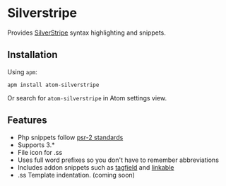 # Silverstripe

Provides [SilverStripe](http://www.silverstripe.org/) syntax highlighting and snippets.

## Installation

Using `apm`:

```
apm install atom-silverstripe
```

Or search for `atom-silverstripe` in Atom settings view.

## Features

- Php snippets follow [psr-2 standards](http://www.php-fig.org/psr/psr-2/)
- Supports 3.*
- File icon for .ss
- Uses full word prefixes so you don't have to remember abbreviations
- Includes addon snippets such as [tagfield](https://github.com/silverstripe-labs/silverstripe-tagfield) and [linkable](https://github.com/sheadawson/silverstripe-linkable)
- .ss Template indentation. (coming soon)
